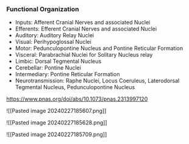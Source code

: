 ### Functional Organization
- Inputs: Afferent Cranial Nerves and associated Nuclei
- Efferents: Efferent Cranial Nerves and associated Nuclei
- Auditory: Auditory Relay Nuclei
- Visual: Perihypoglossal Nuclei
- Motor: Pedunculopontine Nucleus and Pontine Reticular Formation
- Visceral: Parabrachial Nuclei for Solitary Nucleus relay
- Limbic: Dorsal Tegmental Nucleus
- Cerebellar: Pontine Nuclei
- Intermediary: Pontine Reticular Formation
- Neurotransmission: Raphe Nuclei, Locus Coeruleus, Laterodorsal Tegmental Nucleus, Pedunculopontine Nucleus

https://www.pnas.org/doi/abs/10.1073/pnas.2313997120

![[Pasted image 20240227185607.png]]

![[Pasted image 20240227185628.png]]

![[Pasted image 20240227185709.png]]